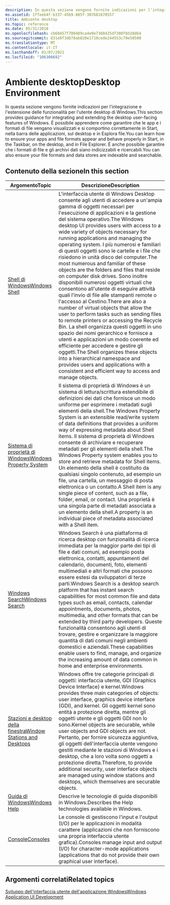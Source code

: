```yaml
---
description: In questa sezione vengono fornite indicazioni per l'integrazione e l'estensione delle funzionalità per l'utente desktop di Windows.
ms.assetid: 1ffeeb4f-b337-45b9-885f-307b81670557
title: Ambiente desktop
ms.topic: reference
ms.date: 05/31/2018
ms.openlocfilehash: cb60457f700489ca4e9e7368425df380f8d10d64
ms.sourcegitcommit: 831e8f3db78ab820e1710cede244553c70e50500
ms.translationtype: MT
ms.contentlocale: it-IT
ms.lasthandoff: 01/07/2021
ms.locfileid: "106306692"
---
```

# <a name="desktop-environment"></a><span data-ttu-id="d144c-103">Ambiente desktop</span><span class="sxs-lookup"><span data-stu-id="d144c-103">Desktop Environment</span></span>

<span data-ttu-id="d144c-104">In questa sezione vengono fornite indicazioni per l'integrazione e l'estensione delle funzionalità per l'utente desktop di Windows.</span><span class="sxs-lookup"><span data-stu-id="d144c-104">This section provides guidance for integrating and extending the desktop user-facing features of Windows.</span></span> <span data-ttu-id="d144c-105">È possibile apprendere come garantire che le app e i formati di file vengano visualizzati e si comportino correttamente in Start, nella barra delle applicazioni, sul desktop e in Esplora file.</span><span class="sxs-lookup"><span data-stu-id="d144c-105">You can learn how to ensure your apps and file formats appear and behave properly in Start, in the Taskbar, on the desktop, and in File Explorer.</span></span> <span data-ttu-id="d144c-106">È anche possibile garantire che i formati di file e gli archivi dati siano indicizzabili e ricercabili.</span><span class="sxs-lookup"><span data-stu-id="d144c-106">You can also ensure your file formats and data stores are indexable and searchable.</span></span>

## <a name="in-this-section"></a><span data-ttu-id="d144c-107">Contenuto della sezione</span><span class="sxs-lookup"><span data-stu-id="d144c-107">In this section</span></span>



| <span data-ttu-id="d144c-108">Argomento</span><span class="sxs-lookup"><span data-stu-id="d144c-108">Topic</span></span>                                                                              | <span data-ttu-id="d144c-109">Descrizione</span><span class="sxs-lookup"><span data-stu-id="d144c-109">Description</span></span>                                                                                                                                                                                                                                                                                                                                                                                                                                                                                                                                                                                                 |
|------------------------------------------------------------------------------------|-------------------------------------------------------------------------------------------------------------------------------------------------------------------------------------------------------------------------------------------------------------------------------------------------------------------------------------------------------------------------------------------------------------------------------------------------------------------------------------------------------------------------------------------------------------------------------------------------------------|
| [<span data-ttu-id="d144c-110">Shell di Windows</span><span class="sxs-lookup"><span data-stu-id="d144c-110">Windows Shell</span></span>](./shell/shell-entry.md)<br/>                                      | <span data-ttu-id="d144c-111">L'interfaccia utente di Windows Desktop consente agli utenti di accedere a un'ampia gamma di oggetti necessari per l'esecuzione di applicazioni e la gestione del sistema operativo.</span><span class="sxs-lookup"><span data-stu-id="d144c-111">The Windows desktop UI provides users with access to a wide variety of objects necessary for running applications and managing the operating system.</span></span> <span data-ttu-id="d144c-112">I più numerosi e familiari di questi oggetti sono le cartelle e i file che risiedono in unità disco del computer.</span><span class="sxs-lookup"><span data-stu-id="d144c-112">The most numerous and familiar of these objects are the folders and files that reside on computer disk drives.</span></span> <span data-ttu-id="d144c-113">Sono inoltre disponibili numerosi oggetti virtuali che consentono all'utente di eseguire attività quali l'invio di file alle stampanti remote o l'accesso al Cestino.</span><span class="sxs-lookup"><span data-stu-id="d144c-113">There are also a number of virtual objects that allow the user to perform tasks such as sending files to remote printers or accessing the Recycle Bin.</span></span> <span data-ttu-id="d144c-114">La shell organizza questi oggetti in uno spazio dei nomi gerarchico e fornisce a utenti e applicazioni un modo coerente ed efficiente per accedere e gestire gli oggetti.</span><span class="sxs-lookup"><span data-stu-id="d144c-114">The Shell organizes these objects into a hierarchical namespace and provides users and applications with a consistent and efficient way to access and manage objects.</span></span><br/> |
| [<span data-ttu-id="d144c-115">Sistema di proprietà di Windows</span><span class="sxs-lookup"><span data-stu-id="d144c-115">Windows Property System</span></span>](./properties/windows-properties-system.md)<br/>         | <span data-ttu-id="d144c-116">Il sistema di proprietà di Windows è un sistema di lettura/scrittura estendibile di definizioni dei dati che fornisce un modo uniforme per esprimere i metadati sugli elementi della shell.</span><span class="sxs-lookup"><span data-stu-id="d144c-116">The Windows Property System is an extensible read/write system of data definitions that provides a uniform way of expressing metadata about Shell items.</span></span> <span data-ttu-id="d144c-117">Il sistema di proprietà di Windows consente di archiviare e recuperare metadati per gli elementi della shell.</span><span class="sxs-lookup"><span data-stu-id="d144c-117">The Windows Property system enables you to store and retrieve metadata for Shell items.</span></span> <span data-ttu-id="d144c-118">Un elemento della shell è costituito da qualsiasi singolo contenuto, ad esempio un file, una cartella, un messaggio di posta elettronica o un contatto.</span><span class="sxs-lookup"><span data-stu-id="d144c-118">A Shell item is any single piece of content, such as a file, folder, email, or contact.</span></span> <span data-ttu-id="d144c-119">Una proprietà è una singola parte di metadati associata a un elemento della shell.</span><span class="sxs-lookup"><span data-stu-id="d144c-119">A property is an individual piece of metadata associated with a Shell item.</span></span><br/>                                                                                                                                                                             |
| [<span data-ttu-id="d144c-120">Windows Search</span><span class="sxs-lookup"><span data-stu-id="d144c-120">Windows Search</span></span>](./search/windows-search.md)<br/>                                 | <span data-ttu-id="d144c-121">Windows Search è una piattaforma di ricerca desktop con funzionalità di ricerca immediata per la maggior parte dei tipi di file e dati comuni, ad esempio posta elettronica, contatti, appuntamenti del calendario, documenti, foto, elementi multimediali e altri formati che possono essere estesi da sviluppatori di terze parti.</span><span class="sxs-lookup"><span data-stu-id="d144c-121">Windows Search is a desktop search platform that has instant search capabilities for most common file and data types such as email, contacts, calendar appointments, documents, photos, multimedia, and other formats that can be extended by third party developers.</span></span> <span data-ttu-id="d144c-122">Queste funzionalità consentono agli utenti di trovare, gestire e organizzare la maggiore quantità di dati comuni negli ambienti domestici e aziendali.</span><span class="sxs-lookup"><span data-stu-id="d144c-122">These capabilities enable users to find, manage, and organize the increasing amount of data common in home and enterprise environments.</span></span><br/>                                                                                                                                                                                    |
| [<span data-ttu-id="d144c-123">Stazioni e desktop della finestra</span><span class="sxs-lookup"><span data-stu-id="d144c-123">Window Stations and Desktops</span></span>](./winstation/window-stations-and-desktops.md)<br/> | <span data-ttu-id="d144c-124">Windows offre tre categorie principali di oggetti: interfaccia utente, GDI (Graphics Device Interface) e kernel.</span><span class="sxs-lookup"><span data-stu-id="d144c-124">Windows provides three main categories of objects: user interface, graphics device interface (GDI), and kernel.</span></span> <span data-ttu-id="d144c-125">Gli oggetti kernel sono entità a protezione diretta, mentre gli oggetti utente e gli oggetti GDI non lo sono.</span><span class="sxs-lookup"><span data-stu-id="d144c-125">Kernel objects are securable, while user objects and GDI objects are not.</span></span> <span data-ttu-id="d144c-126">Pertanto, per fornire sicurezza aggiuntiva, gli oggetti dell'interfaccia utente vengono gestiti mediante le stazioni di Windows e i desktop, che a loro volta sono oggetti a protezione diretta.</span><span class="sxs-lookup"><span data-stu-id="d144c-126">Therefore, to provide additional security, user interface objects are managed using window stations and desktops, which themselves are securable objects.</span></span><br/>                                                                                                                                                                                                                                              |
| [<span data-ttu-id="d144c-127">Guida di Windows</span><span class="sxs-lookup"><span data-stu-id="d144c-127">Windows Help</span></span>](/windows/win32/api/winuser/nf-winuser-winhelpa)<br/>                                        | <span data-ttu-id="d144c-128">Descrive le tecnologie di guida disponibili in Windows.</span><span class="sxs-lookup"><span data-stu-id="d144c-128">Describes the Help technologies available in Windows.</span></span><br/>                                                                                                                                                                                                                                                                                                                                                                                                                                                                                                                                            |
| [<span data-ttu-id="d144c-129">Console</span><span class="sxs-lookup"><span data-stu-id="d144c-129">Consoles</span></span>](/windows/console/character-mode-applications)<br/>                        | <span data-ttu-id="d144c-130">Le console di gestiscono l'input e l'output (I/O) per le applicazioni in modalità carattere (applicazioni che non forniscono una propria interfaccia utente grafica).</span><span class="sxs-lookup"><span data-stu-id="d144c-130">Consoles manage input and output (I/O) for character-mode applications (applications that do not provide their own graphical user interface).</span></span><br/>                                                                                                                                                                                                                                                                                                                                                                                                                                                    |



 

## <a name="related-topics"></a><span data-ttu-id="d144c-131">Argomenti correlati</span><span class="sxs-lookup"><span data-stu-id="d144c-131">Related topics</span></span>

<dl> <dt>

[<span data-ttu-id="d144c-132">Sviluppo dell'interfaccia utente dell'applicazione Windows</span><span class="sxs-lookup"><span data-stu-id="d144c-132">Windows Application UI Development</span></span>](./windows-application-ui-development.md)
</dt> </dl>

 

 
